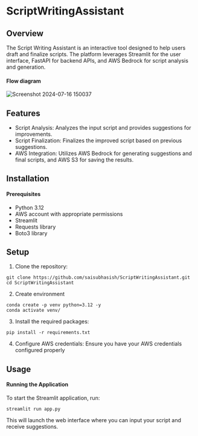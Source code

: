 # ScriptWritingAssistant

## Overview
The Script Writing Assistant is an interactive tool designed to help users draft and finalize scripts. The platform leverages Streamlit for the user interface, FastAPI for backend APIs, and AWS Bedrock for script analysis and generation.

#### Flow diagram

![Screenshot 2024-07-16 150037](https://github.com/user-attachments/assets/56aa4c27-1883-4811-ba5a-329d7b015a4b)

## Features
- Script Analysis: Analyzes the input script and provides suggestions for improvements.
- Script Finalization: Finalizes the improved script based on previous suggestions.
- AWS Integration: Utilizes AWS Bedrock for generating suggestions and final scripts, and AWS S3 for saving the results.

## Installation
#### Prerequisites
- Python 3.12
- AWS account with appropriate permissions
- Streamlit
- Requests library
- Boto3 library

## Setup
1. Clone the repository:
```
git clone https://github.com/saisubhasish/ScriptWritingAssistant.git
cd ScriptWritingAssistant
```

2. Create environment
```
conda create -p venv python=3.12 -y
conda activate venv/
```

3. Install the required packages:
```
pip install -r requirements.txt
```

4. Configure AWS credentials:
Ensure you have your AWS credentials configured properly

## Usage
#### Running the Application
To start the Streamlit application, run:

```
streamlit run app.py
```

This will launch the web interface where you can input your script and receive suggestions.